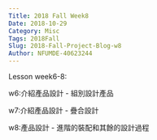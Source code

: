 ```yaml
---
Title: 2018 Fall Week8
Date: 2018-10-29
Category: Misc
Tags: 2018Fall
Slug: 2018-Fall-Project-Blog-w8
Author: NFUMDE-40623244
---
```



<!-- PELICAN_END_SUMMARY -->

Lesson week6-8:

w6:介紹產品設計 - 組別設計產品

w7:介紹產品設計 - 疊合設計

w8:產品設計 - 進階的裝配和其餘的設計過程